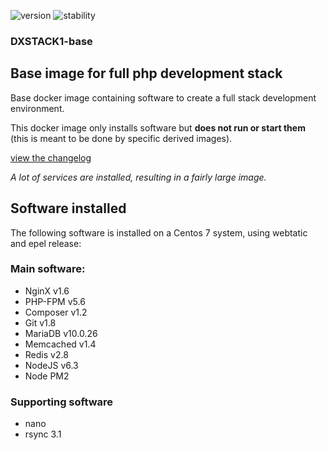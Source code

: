 
![version](https://img.shields.io/badge/version-v1.5-green.svg)
![stability](https://img.shields.io/badge/stability-STABLE-green.svg)

### DXSTACK1-base
## Base image for full php development stack




Base docker image containing software to create a full stack development environment.

This docker image only installs software but **does not run or start them** (this is meant to be done by specific derived images).

[view the changelog](doc/changelog.md)

*A lot of services are installed, resulting in a fairly large image.*



## Software installed

The following software is installed on a Centos 7 system, using webtatic and epel release:

### Main software:

* NginX v1.6
* PHP-FPM v5.6
* Composer v1.2
* Git v1.8
* MariaDB v10.0.26
* Memcached v1.4
* Redis v2.8
* NodeJS v6.3
* Node PM2

### Supporting software

* nano
* rsync 3.1

